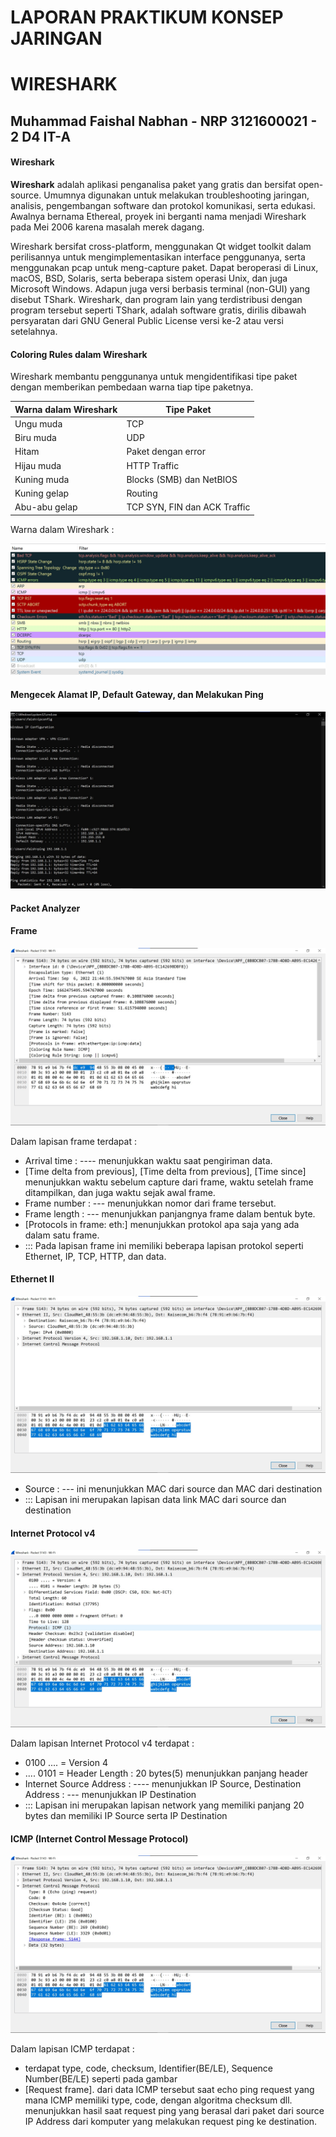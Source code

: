 # LAPORAN PRAKTIKUM KONSEP JARINGAN
# WIRESHARK
##  Muhammad Faishal Nabhan - NRP 3121600021 - 2 D4 IT-A 

#### Wireshark

**Wireshark** adalah aplikasi penganalisa paket yang gratis dan bersifat open-source. Umumnya digunakan untuk melakukan troubleshooting jaringan, analisis, pengembangan software dan protokol komunikasi, serta edukasi. Awalnya bernama Ethereal, proyek ini berganti nama menjadi Wireshark pada Mei 2006 karena masalah merek dagang.

Wireshark bersifat cross-platform, menggunakan Qt widget toolkit dalam perilisannya untuk mengimplementasikan interface penggunanya, serta menggunakan pcap untuk meng-capture paket. Dapat beroperasi di Linux, macOS, BSD, Solaris, serta beberapa sistem operasi Unix, dan juga Microsoft Windows. Adapun juga versi berbasis terminal (non-GUI) yang disebut TShark. Wireshark, dan program lain yang terdistribusi dengan program tersebut seperti TShark, adalah software gratis, dirilis dibawah persyaratan dari GNU General Public License versi ke-2 atau versi setelahnya.

#### Coloring Rules dalam Wireshark

Wireshark membantu penggunanya untuk mengidentifikasi tipe paket dengan memberikan pembedaan warna tiap tipe paketnya.

| Warna dalam Wireshark | Tipe Paket |
| --------------------  | ---------- |
|       Ungu muda       |    TCP     |
|       Biru muda       |    UDP     |
|        Hitam          |Paket dengan error|
|       Hijau muda      | HTTP Traffic |
|      Kuning muda      | Blocks (SMB) dan NetBIOS |
|       Kuning gelap    |  Routing     |
|     Abu-abu gelap      | TCP SYN, FIN dan ACK Traffic |

Warna dalam Wireshark :

![COLORING RULES WIRESHARK](assets/coloring-rules-wireshark.jpg)


#### Mengecek Alamat IP, Default Gateway, dan Melakukan Ping

![CMD IPCONFIG](assets/ipconfig.jpg)

#### Packet Analyzer



#### Frame

![FRAME](assets/frame.jpg)

Dalam lapisan frame terdapat :
- Arrival time : ---- menunjukkan waktu saat pengiriman data.
- [Time delta from previous], [Time delta from previous], [Time since] menunjukkan waktu sebelum capture dari frame, waktu setelah frame ditampilkan, dan juga waktu sejak awal frame.
- Frame number : --- menunjukkan nomor dari frame tersebut.
- Frame length : --- menunjukkan panjangnya frame dalam bentuk byte.
- [Protocols in frame: eth:] menunjukkan protokol apa saja yang ada dalam satu frame.
- ::: Pada lapisan frame ini memiliki beberapa lapisan protokol seperti Ethernet, IP, TCP, HTTP, dan data.

#### Ethernet II

![Ethernet II](assets/ethernet-2.jpg)

- Source : --- ini menunjukkan MAC dari source dan MAC dari destination
- ::: Lapisan ini merupakan lapisan data link MAC dari source dan destination

#### Internet Protocol v4

![IPv4](assets/ipv4.jpg)

Dalam lapisan Internet Protocol v4 terdapat :
- 0100 .... = Version 4
- .... 0101 = Header Length : 20 bytes(5) menunjukkan panjang header
- Internet Source Address : ---- menunjukkan IP Source, Destination Address : --- menunjukkan IP Destination
- ::: Lapisan ini merupakan lapisan network yang memiliki panjang 20 bytes dan memiliki IP Source serta IP Destination

#### ICMP (Internet Control Message Protocol)

![ICMP](assets/icmp.jpg)

Dalam lapisan ICMP terdapat :

- terdapat type, code, checksum, Identifier(BE/LE), Sequence Number(BE/LE) seperti pada gambar
- [Request frame]. dari data ICMP tersebut saat echo ping request yang mana ICMP memiliki type, code, dengan algoritma checksum dll. menunjukkan hasil saat request ping yang berasal dari paket dari source IP Address dari komputer yang melakukan request ping ke destination.
